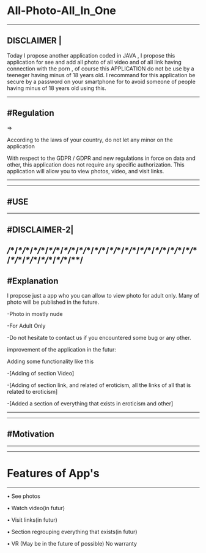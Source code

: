 # All-Photo-All_In_One
---------- 
DISCLAIMER |
---------- 
Today I propose another application coded in JAVA , I propose this application for see and add all photo of all video and of all link having connection with the porn  , of course this APPLICATION do not be use by a teeneger having minus of 18 years old. I recommand for this application be secure by a password on your smartphone for to avoid someone of people having minus of 18 years old using this.

----------
#Regulation
----------
=> 

According to the laws of your country, do not let any minor on the application

With respect to the GDPR / GDPR and new regulations in force on data and other, this application does not require any specific authorization.
This application will allow you to view photos, video, and visit links.



_______________________________________________________________________________________________________________________________________
------
#USE
------

-------------      
#DISCLAIMER-2|
-------------

*/*\*/*\*/*\*/*\*/*\*/*\*/*\*/*\*/*\*/*\*/*\*/*\*/*\*/*\*/*\*/*\*/*\*/*\*/*\*/*\*/*\*/*\*/*\*/*\*/*\*/*\*/*\*/*\*/*\*/*\*/*\*/*\*/*\*/*\*/
------------
#Explanation
------------
I propose just a app who you can allow to view photo for adult only. Many of photo will be published in the future.

-Photo in mostly nude

-For Adult Only

-Do not hesitate to contact us if you encountered some bug or any other.

improvement of the application in the futur:

Adding some functionality like this



-[Adding of section Video]

-[Adding of section link, and related of eroticism, all the links of all that is related to eroticism]

-[Added a section of everything that exists in eroticism and other]



----------------------------------------------------------------------------------------------------------------------------------------

-----------
#Motivation
-----------







--------------------------------------------------------------------------------------------------------------------------------------


 ---------------
# Features of App's
 ----------------

• See photos

• Watch video(in futur)

• Visit links(in futur)

• Section regrouping everything that exists(in futur)

• VR (May be in the future of possible) No warranty




















